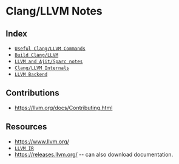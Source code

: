 Clang/LLVM Notes
===================

Index
-------
* [`Useful Clang/LLVM Commands`](useful_commands.html)
* [`Build Clang/LLVM`](get_started.html)
* [`LLVM and Ajit/Sparc notes`](../../sparc/sparc.html#llvm)
* [`Clang/LLVM Internals`](internals.html)
* [`LLVM Backend`](backend.html)


Contributions
------------------
* <https://llvm.org/docs/Contributing.html>

Resources
-------------------

* <https://www.llvm.org/>
* [`LLVM IR`](https://www.llvm.org/docs/LangRef.html)
* <https://releases.llvm.org/> -- can also download documentation.
